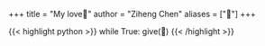 +++
title = "My love🥰"
author = "Ziheng Chen"
aliases = ["🐷"]
+++


{{< highlight python >}}
while True:
    give(🌹)
{{< /highlight >}}